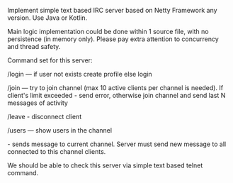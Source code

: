 Implement simple text based IRC server based on Netty Framework any version. Use Java or Kotlin.

Main logic implementation could be done within 1 source file, with no persistence (in memory only). Please pay extra attention to concurrency and thread safety.

Command set for this server:

/login <name> <password> — if user not exists create profile else login

/join <channel> — try to join channel (max 10 active clients per channel is needed). If client's limit exceeded - send error, otherwise join channel and send last N messages of activity

/leave - disconnect client

/users — show users in the channel

<text message terminated with CR> - sends message to current channel. Server must send new message to all connected to this channel clients.

We should be able to check this server via simple text based telnet command.
